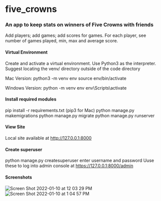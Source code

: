 # five_crowns

### An app to keep stats on winners of Five Crowns with friends 
Add players; add games; add scores for games.
For each player, see number of games played, min, max and average score.

#### Virtual Environment
Create and activate a virtual environment. Use Python3 as the interpreter. Suggest locating the venv/ directory outside of the code directory

Mac Version:
python3 -m venv env
source env/bin/activate

Windows Version:
python -m venv env
env\Scripts\activate

#### Install required modules
pip install -r requirements.txt (pip3 for Mac)
python manage.py makemigrations
python manage.py migrate
python manage.py runserver

#### View Site
Local site available at http://127.0.0.1:8000

#### Create superuser
python manage.py createsuperuser
enter username and password
Uuse these to log into admin console at
https://127.0.0.1:8000/admin


#### Screenshots
![Screen Shot 2022-01-10 at 12 03 29 PM](https://user-images.githubusercontent.com/54478043/148824807-ee8dcc8f-feb0-4266-bb8a-5b9f76ed07ba.png)
![Screen Shot 2022-01-10 at 1 04 57 PM](https://user-images.githubusercontent.com/54478043/148824826-75f728f0-740f-4ace-980b-94b8c948e2d8.png)
